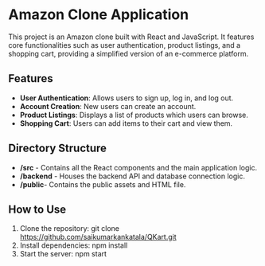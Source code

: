 # Amazon Clone Application

This project is an Amazon clone built with React and JavaScript. It features core functionalities such as user authentication, product listings, and a shopping cart, providing a simplified version of an e-commerce platform.

## Features

- **User Authentication**: Allows users to sign up, log in, and log out.
- **Account Creation**: New users can create an account.
- **Product Listings**: Displays a list of products which users can browse.
- **Shopping Cart**: Users can add items to their cart and view them.

## Directory Structure
- **/src** - Contains all the React components and the main application logic.
- **/backend** - Houses the backend API and database connection logic.
- **/public**- Contains the public assets and HTML file.

## How to Use
1. Clone the repository: git clone https://github.com/saikumarkankatala/QKart.git
2. Install dependencies: npm install
3. Start the server: npm start


